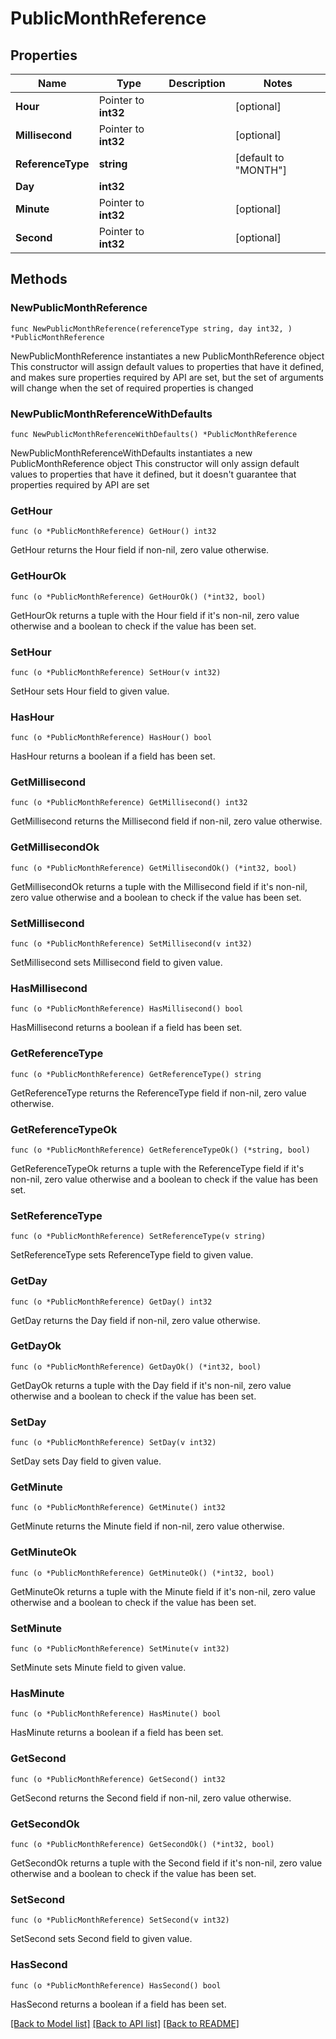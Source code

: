 # PublicMonthReference

## Properties

Name | Type | Description | Notes
------------ | ------------- | ------------- | -------------
**Hour** | Pointer to **int32** |  | [optional] 
**Millisecond** | Pointer to **int32** |  | [optional] 
**ReferenceType** | **string** |  | [default to "MONTH"]
**Day** | **int32** |  | 
**Minute** | Pointer to **int32** |  | [optional] 
**Second** | Pointer to **int32** |  | [optional] 

## Methods

### NewPublicMonthReference

`func NewPublicMonthReference(referenceType string, day int32, ) *PublicMonthReference`

NewPublicMonthReference instantiates a new PublicMonthReference object
This constructor will assign default values to properties that have it defined,
and makes sure properties required by API are set, but the set of arguments
will change when the set of required properties is changed

### NewPublicMonthReferenceWithDefaults

`func NewPublicMonthReferenceWithDefaults() *PublicMonthReference`

NewPublicMonthReferenceWithDefaults instantiates a new PublicMonthReference object
This constructor will only assign default values to properties that have it defined,
but it doesn't guarantee that properties required by API are set

### GetHour

`func (o *PublicMonthReference) GetHour() int32`

GetHour returns the Hour field if non-nil, zero value otherwise.

### GetHourOk

`func (o *PublicMonthReference) GetHourOk() (*int32, bool)`

GetHourOk returns a tuple with the Hour field if it's non-nil, zero value otherwise
and a boolean to check if the value has been set.

### SetHour

`func (o *PublicMonthReference) SetHour(v int32)`

SetHour sets Hour field to given value.

### HasHour

`func (o *PublicMonthReference) HasHour() bool`

HasHour returns a boolean if a field has been set.

### GetMillisecond

`func (o *PublicMonthReference) GetMillisecond() int32`

GetMillisecond returns the Millisecond field if non-nil, zero value otherwise.

### GetMillisecondOk

`func (o *PublicMonthReference) GetMillisecondOk() (*int32, bool)`

GetMillisecondOk returns a tuple with the Millisecond field if it's non-nil, zero value otherwise
and a boolean to check if the value has been set.

### SetMillisecond

`func (o *PublicMonthReference) SetMillisecond(v int32)`

SetMillisecond sets Millisecond field to given value.

### HasMillisecond

`func (o *PublicMonthReference) HasMillisecond() bool`

HasMillisecond returns a boolean if a field has been set.

### GetReferenceType

`func (o *PublicMonthReference) GetReferenceType() string`

GetReferenceType returns the ReferenceType field if non-nil, zero value otherwise.

### GetReferenceTypeOk

`func (o *PublicMonthReference) GetReferenceTypeOk() (*string, bool)`

GetReferenceTypeOk returns a tuple with the ReferenceType field if it's non-nil, zero value otherwise
and a boolean to check if the value has been set.

### SetReferenceType

`func (o *PublicMonthReference) SetReferenceType(v string)`

SetReferenceType sets ReferenceType field to given value.


### GetDay

`func (o *PublicMonthReference) GetDay() int32`

GetDay returns the Day field if non-nil, zero value otherwise.

### GetDayOk

`func (o *PublicMonthReference) GetDayOk() (*int32, bool)`

GetDayOk returns a tuple with the Day field if it's non-nil, zero value otherwise
and a boolean to check if the value has been set.

### SetDay

`func (o *PublicMonthReference) SetDay(v int32)`

SetDay sets Day field to given value.


### GetMinute

`func (o *PublicMonthReference) GetMinute() int32`

GetMinute returns the Minute field if non-nil, zero value otherwise.

### GetMinuteOk

`func (o *PublicMonthReference) GetMinuteOk() (*int32, bool)`

GetMinuteOk returns a tuple with the Minute field if it's non-nil, zero value otherwise
and a boolean to check if the value has been set.

### SetMinute

`func (o *PublicMonthReference) SetMinute(v int32)`

SetMinute sets Minute field to given value.

### HasMinute

`func (o *PublicMonthReference) HasMinute() bool`

HasMinute returns a boolean if a field has been set.

### GetSecond

`func (o *PublicMonthReference) GetSecond() int32`

GetSecond returns the Second field if non-nil, zero value otherwise.

### GetSecondOk

`func (o *PublicMonthReference) GetSecondOk() (*int32, bool)`

GetSecondOk returns a tuple with the Second field if it's non-nil, zero value otherwise
and a boolean to check if the value has been set.

### SetSecond

`func (o *PublicMonthReference) SetSecond(v int32)`

SetSecond sets Second field to given value.

### HasSecond

`func (o *PublicMonthReference) HasSecond() bool`

HasSecond returns a boolean if a field has been set.


[[Back to Model list]](../README.md#documentation-for-models) [[Back to API list]](../README.md#documentation-for-api-endpoints) [[Back to README]](../README.md)


